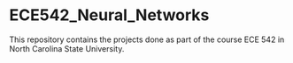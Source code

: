 # ECE542_Neural_Networks
This repository contains the projects done as part of the course ECE 542 in North Carolina State University.
